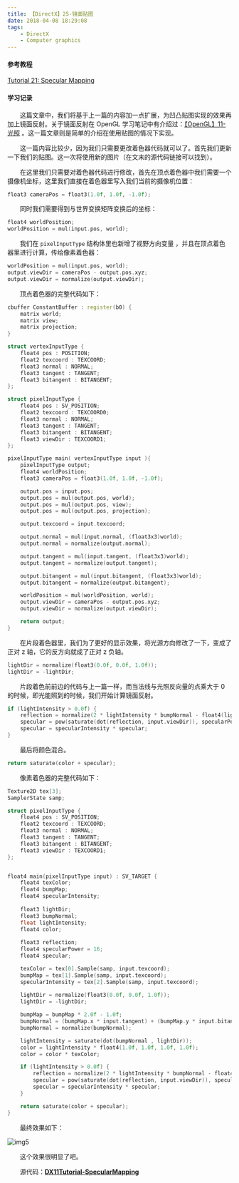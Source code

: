 ```yaml
---
title: 【DirectX】25-镜面贴图
date: 2018-04-08 18:29:08
tags:
	- DirectX
	- Computer graphics
---
```


#### 参考教程

[Tutorial 21: Specular Mapping](http://www.rastertek.com/dx11tut21.html)

#### 学习记录

&emsp;&emsp;这篇文章中，我们将基于上一篇的内容加一点扩展，为凹凸贴图实现的效果再加上镜面反射。关于镜面反射在 OpenGL 学习笔记中有介绍过：[【OpenGL】11-光照](https://blog.ksgin.com/2018/02/21/【opengl】11-光照/) 。这一篇文章则是简单的介绍在使用贴图的情况下实现。

<!--more-->

&emsp;&emsp;这一篇内容比较少，因为我们只需要更改着色器代码就可以了。首先我们更新一下我们的贴图。这一次将使用新的图片（在文末的源代码链接可以找到）。

&emsp;&emsp;在这里我们只需要对着色器代码进行修改，首先在顶点着色器中我们需要一个摄像机坐标，这里我们直接在着色器里写入我们当前的摄像机位置：

```c++
float3 cameraPos = float3(1.0f, 1.0f, -1.0f);
```

&emsp;&emsp;同时我们需要得到与世界变换矩阵变换后的坐标：

```c++
float4 worldPosition;
worldPosition = mul(input.pos, world);
```

&emsp;&emsp;我们在 `pixelInputType` 结构体里也新增了视野方向变量 ，并且在顶点着色器里进行计算，传给像素着色器：

```c++
worldPosition = mul(input.pos, world);
output.viewDir = cameraPos - output.pos.xyz;
output.viewDir = normalize(output.viewDir);
```

&emsp;&emsp;顶点着色器的完整代码如下：

```c++
cbuffer ConstantBuffer : register(b0) {
	matrix world;
	matrix view;
	matrix projection;
}

struct vertexInputType {
	float4 pos : POSITION;
	float2 texcoord : TEXCOORD;
	float3 normal : NORMAL;
	float3 tangent : TANGENT;
	float3 bitangent : BITANGENT;
};

struct pixelInputType {
	float4 pos : SV_POSITION;
	float2 texcoord : TEXCOORD0;
	float3 normal : NORMAL;
	float3 tangent : TANGENT;
	float3 bitangent : BITANGENT;
	float3 viewDir : TEXCOORD1;
};

pixelInputType main( vertexInputType input ){
	pixelInputType output;
	float4 worldPosition;
	float3 cameraPos = float3(1.0f, 1.0f, -1.0f);

	output.pos = input.pos;	
	output.pos = mul(output.pos, world);
	output.pos = mul(output.pos, view);
	output.pos = mul(output.pos, projection);

	output.texcoord = input.texcoord;

	output.normal = mul(input.normal, (float3x3)world);
	output.normal = normalize(output.normal);

	output.tangent = mul(input.tangent, (float3x3)world);
	output.tangent = normalize(output.tangent);

	output.bitangent = mul(input.bitangent, (float3x3)world);
	output.bitangent = normalize(output.bitangent);

	worldPosition = mul(worldPosition, world);
	output.viewDir = cameraPos - output.pos.xyz;
	output.viewDir = normalize(output.viewDir);

	return output;
}
```

&emsp;&emsp;在片段着色器里，我们为了更好的显示效果，将光源方向修改了一下，变成了正对 z 轴，它的反方向就成了正对 z 负轴。

```c++
lightDir = normalize(float3(0.0f, 0.0f, 1.0f));
lightDir = -lightDir;
```

&emsp;&emsp;片段着色前前边的代码与上一篇一样，而当法线与光照反向量的点乘大于 0 的时候，即光能照到的时候，我们开始计算镜面反射。

```c++
if (lightIntensity > 0.0f) {		
	reflection = normalize(2 * lightIntensity * bumpNormal - float4(lightDir, 1.0f));
	specular = pow(saturate(dot(reflection, input.viewDir)), specularPower);
	specular = specularIntensity * specular;
}
```

&emsp;&emsp;最后将颜色混合。

```c++
return saturate(color + specular);
```

&emsp;&emsp;像素着色器的完整代码如下：

```c++
Texture2D tex[3];
SamplerState samp;

struct pixelInputType {
	float4 pos : SV_POSITION;
	float2 texcoord : TEXCOORD;
	float3 normal : NORMAL;
	float3 tangent : TANGENT;
	float3 bitangent : BITANGENT;
	float3 viewDir : TEXCOORD1;
};


float4 main(pixelInputType input) : SV_TARGET {
	float4 texColor;
	float4 bumpMap;
	float4 specularIntensity;
	
	float3 lightDir;
	float3 bumpNormal;
	float lightIntensity;
	float4 color;
	
	float3 reflection;
	float4 specularPower = 16;
	float4 specular;

	texColor = tex[0].Sample(samp, input.texcoord);
	bumpMap = tex[1].Sample(samp, input.texcoord);	
	specularIntensity = tex[2].Sample(samp, input.texcoord);
	
	lightDir = normalize(float3(0.0f, 0.0f, 1.0f));
	lightDir = -lightDir;

	bumpMap = bumpMap * 2.0f - 1.0f;
	bumpNormal = (bumpMap.x * input.tangent) + (bumpMap.y * input.bitangent) + (bumpMap.z * input.normal);	
	bumpNormal = normalize(bumpNormal);

	lightIntensity = saturate(dot(bumpNormal , lightDir));
	color = lightIntensity * float4(1.0f, 1.0f, 1.0f, 1.0f);
	color = color * texColor;

	if (lightIntensity > 0.0f) {		
		reflection = normalize(2 * lightIntensity * bumpNormal - float4(lightDir, 1.0f));
		specular = pow(saturate(dot(reflection, input.viewDir)), specularPower);
		specular = specularIntensity * specular;
	}

	return saturate(color + specular);
} 
```

&emsp;&emsp;最终效果如下：

![img5](https://image.ibb.co/d9McWc/image.png)

&emsp;&emsp;这个效果很明显了吧。

&emsp;&emsp;源代码：[**DX11Tutorial-SpecularMapping**](https://github.com/KsGin/DX11Tutorial/tree/master/DX11Tutorial-SpecularMapping)

